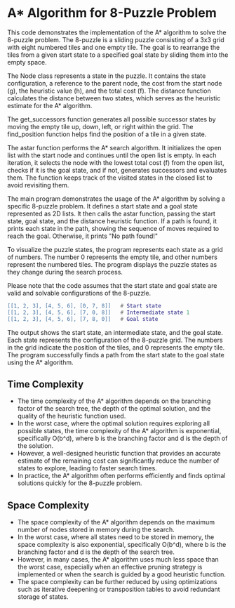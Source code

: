 # A* Algorithm for 8-Puzzle Problem

This code demonstrates the implementation of the A* algorithm to solve the 8-puzzle problem. The 8-puzzle is a sliding puzzle consisting of a 3x3 grid with eight numbered tiles and one empty tile. The goal is to rearrange the tiles from a given start state to a specified goal state by sliding them into the empty space.

The Node class represents a state in the puzzle. It contains the state configuration, a reference to the parent node, the cost from the start node (g), the heuristic value (h), and the total cost (f). The distance function calculates the distance between two states, which serves as the heuristic estimate for the A* algorithm.

The get_successors function generates all possible successor states by moving the empty tile up, down, left, or right within the grid. The find_position function helps find the position of a tile in a given state.

The astar function performs the A* search algorithm. It initializes the open list with the start node and continues until the open list is empty. In each iteration, it selects the node with the lowest total cost (f) from the open list, checks if it is the goal state, and if not, generates successors and evaluates them. The function keeps track of the visited states in the closed list to avoid revisiting them.

The main program demonstrates the usage of the A* algorithm by solving a specific 8-puzzle problem. It defines a start state and a goal state represented as 2D lists. It then calls the astar function, passing the start state, goal state, and the distance heuristic function. If a path is found, it prints each state in the path, showing the sequence of moves required to reach the goal. Otherwise, it prints "No path found!"

To visualize the puzzle states, the program represents each state as a grid of numbers. The number 0 represents the empty tile, and other numbers represent the numbered tiles. The program displays the puzzle states as they change during the search process.

Please note that the code assumes that the start state and goal state are valid and solvable configurations of the 8-puzzle.

```lua
[[1, 2, 3], [4, 5, 6], [0, 7, 8]]   # Start state
[[1, 2, 3], [4, 5, 6], [7, 0, 8]]   # Intermediate state 1
[[1, 2, 3], [4, 5, 6], [7, 8, 0]]   # Goal state
```

The output shows the start state, an intermediate state, and the goal state. Each state represents the configuration of the 8-puzzle grid. The numbers in the grid indicate the position of the tiles, and 0 represents the empty tile. The program successfully finds a path from the start state to the goal state using the A* algorithm.

## Time Complexity

- The time complexity of the A* algorithm depends on the branching factor of the search tree, the depth of the optimal solution, and the quality of the heuristic function used.
- In the worst case, where the optimal solution requires exploring all possible states, the time complexity of the A* algorithm is exponential, specifically O(b^d), where b is the branching factor and d is the depth of the solution.
- However, a well-designed heuristic function that provides an accurate estimate of the remaining cost can significantly reduce the number of states to explore, leading to faster search times.
- In practice, the A* algorithm often performs efficiently and finds optimal solutions quickly for the 8-puzzle problem.

## Space Complexity

- The space complexity of the A* algorithm depends on the maximum number of nodes stored in memory during the search.
- In the worst case, where all states need to be stored in memory, the space complexity is also exponential, specifically O(b^d), where b is the branching factor and d is the depth of the search tree.
- However, in many cases, the A* algorithm uses much less space than the worst case, especially when an effective pruning strategy is implemented or when the search is guided by a good heuristic function.
- The space complexity can be further reduced by using optimizations such as iterative deepening or transposition tables to avoid redundant storage of states.
